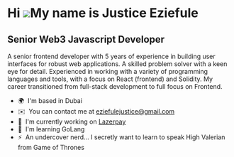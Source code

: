 Hi ![](https://user-images.githubusercontent.com/18350557/176309783-0785949b-9127-417c-8b55-ab5a4333674e.gif)My name is Justice Eziefule
========================================================================================================================================

Senior Web3 Javascript Developer
-----------------------------------------------

A senior frontend developer with 5 years of experience in building user interfaces for robust web applications. A skilled problem solver with a keen eye for detail. Experienced in working with a variety of programming languages and tools, with a focus on React (frontend) and Solidity. My career transitioned from full-stack development to full focus on Frontend.

* 🌍  I'm based in Dubai
* ✉️  You can contact me at [eziefulejustice@gmail.com](mailto:eziefulejustice@gmail.com)
* 🚀  I'm currently working on [Lazerpay](http://lazerpay.finance)
* 🧠  I'm learning GoLang
* ⚡  An undercover nerd... I secretly want to learn to speak High Valerian from Game of Thrones
